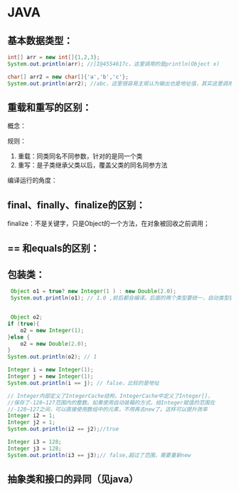 # JAVA

## 基本数据类型：

```java
int[] arr = new int[]{1,2,3};
System.out.println(arr); //[I@4554617c，这里调用的是println(Object x)

char[] arr2 = new char[]{'a','b','c'};
System.out.println(arr2); //abc，这里很容易主观认为输出也是地址值，其实这里调用的是println(char[] x)
```



## 重载和重写的区别：

概念：

规则：

1. 重载：同类同名不同参数，针对的是同一个类
2. 重写：是子类继承父类以后，覆盖父类的同名同参方法

编译运行的角度：



## final、finally、finalize的区别：

finalize：不是关键字，只是Object的一个方法，在对象被回收之前调用；





## == 和equals的区别：



## 包装类：

```java
 Object o1 = true? new Integer(1 ) : new Double(2.0);
 System.out.println(o1); // 1.0 ,前后都会编译。后面的两个类型要统一，自动类型提升


 Object o2;
if (true){
    o2 = new Integer(1);
}else {
    o2 = new Double(2.0);
}
System.out.println(o2); // 1
```



```java
Integer i = new Integer(1);
Integer j = new Integer(1);
System.out.println(i == j); // false，比较的是地址

// Integer内部定义了IntegerCache结构，IntegerCache中定义了Integer[]，
//保存了-128~127范围内的整数。如果使用自动装箱的方式，给Integer赋值的范围在
//-128~127之间，可以直接使用数组中的元素，不用再去new了。这样可以提升效率
Integer i2 = 1;
Integer j2 = 1;
System.out.println(i2 == j2);//true

Integer i3 = 128;
Integer j3 = 128;
System.out.println(i3 == j3);// false,超过了范围，需要重新new
```



## 抽象类和接口的异同（见java）

